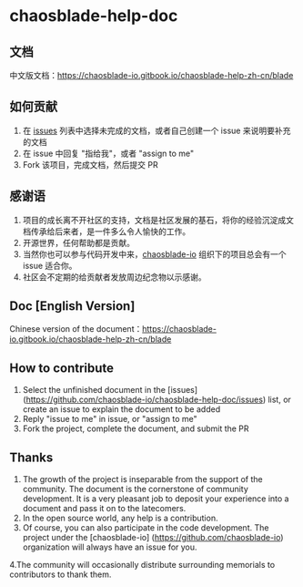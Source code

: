 # chaosblade-help-doc

## 文档
中文版文档：https://chaosblade-io.gitbook.io/chaosblade-help-zh-cn/blade

## 如何贡献
1. 在 [issues](https://github.com/chaosblade-io/chaosblade-help-doc/issues) 列表中选择未完成的文档，或者自己创建一个 issue 来说明要补充的文档
2. 在 issue 中回复 "指给我"，或者 "assign to me"
3. Fork 该项目，完成文档，然后提交 PR

## 感谢语
1. 项目的成长离不开社区的支持，文档是社区发展的基石，将你的经验沉淀成文档传承给后来者，是一件多么令人愉快的工作。
2. 开源世界，任何帮助都是贡献。
3. 当然你也可以参与代码开发中来，[chaosblade-io](https://github.com/chaosblade-io) 组织下的项目总会有一个 issue 适合你。
4. 社区会不定期的给贡献者发放周边纪念物以示感谢。


## Doc [English Version]
Chinese version of the document：https://chaosblade-io.gitbook.io/chaosblade-help-zh-cn/blade

## How to contribute

1. Select the unfinished document in the [issues] (https://github.com/chaosblade-io/chaosblade-help-doc/issues) list, or   create an issue to explain the document to be added
2. Reply "issue to me" in issue, or "assign to me"
3. Fork the project, complete the document, and submit the PR


## Thanks
1. The growth of the project is inseparable from the support of the community. The document is the cornerstone of community development. It is a very pleasant job to deposit your experience into a document and pass it on to the latecomers.
2. In the open source world, any help is a contribution.
3. Of course, you can also participate in the code development. The project under the [chaosblade-io] (https://github.com/chaosblade-io) organization will always have an issue for you.

4.The community will occasionally distribute surrounding memorials to contributors to thank them.



